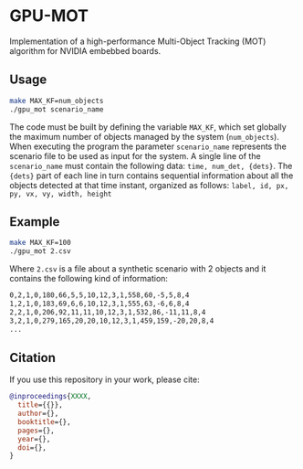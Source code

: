 # GPU-MOT
Implementation of a high-performance Multi-Object Tracking (MOT) algorithm for NVIDIA embebbed boards.

## Usage
```bash
make MAX_KF=num_objects
./gpu_mot scenario_name
```

The code must be built by defining the variable ```MAX_KF```, which set globally the maximum number of objects managed by the system (```num_objects```).
When executing the program the parameter ```scenario_name``` represents the scenario file to be used as input for the system.
A single line of the ```scenario_name``` must contain the following data: ```time, num_det, {dets}```.
The ```{dets}``` part of each line in turn contains sequential information about all the objects detected at that time instant, organized as follows: ```label, id, px, py, vx, vy, width, height```

## Example
```bash
make MAX_KF=100
./gpu_mot 2.csv
```

Where ```2.csv``` is a file about a synthetic scenario with 2 objects and it contains the following kind of information:
```bash
0,2,1,0,180,66,5,5,10,12,3,1,558,60,-5,5,8,4
1,2,1,0,183,69,6,6,10,12,3,1,555,63,-6,6,8,4
2,2,1,0,206,92,11,11,10,12,3,1,532,86,-11,11,8,4
3,2,1,0,279,165,20,20,10,12,3,1,459,159,-20,20,8,4
...
```

## Citation

If you use this repository in your work, please cite:
```BibTeX
@inproceedings{XXXX,
  title={{}},
  author={},
  booktitle={},
  pages={},
  year={},
  doi={},
}
```
